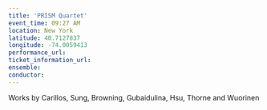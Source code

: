 ```yaml
---
title: 'PRISM Quartet'
event_time: 09:27 AM
location: New York
latitude: 40.7127837
longitude: -74.0059413
performance_url: 
ticket_information_url: 
ensemble: 
conductor: 
---
```

Works by Carillos, Sung, Browning, Gubaidulina, Hsu, Thorne and Wuorinen